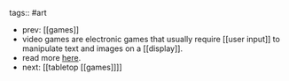 tags:: #art
- prev: [[games]]
- video games are electronic games that usually require [[user input]] to manipulate text and images on a [[display]].
- read more [here](https://en.wikipedia.org/wiki/Video_game).
- next: [[tabletop [[games]]]]